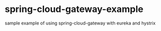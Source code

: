 # spring-cloud-gateway-example
sample example of using spring-cloud-gateway with eureka and hystrix
